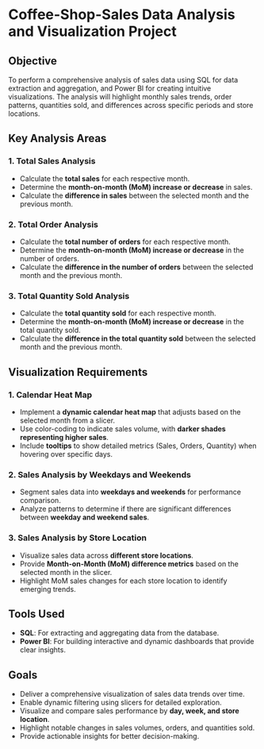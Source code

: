 
# **Coffee-Shop-Sales Data Analysis and Visualization Project**

## **Objective**
To perform a comprehensive analysis of sales data using SQL for data extraction and aggregation, and Power BI for creating intuitive visualizations. The analysis will highlight monthly sales trends, order patterns, quantities sold, and differences across specific periods and store locations.

## **Key Analysis Areas**

### 1. **Total Sales Analysis**
   - Calculate the **total sales** for each respective month.
   - Determine the **month-on-month (MoM) increase or decrease** in sales.
   - Calculate the **difference in sales** between the selected month and the previous month.

### 2. **Total Order Analysis**
   - Calculate the **total number of orders** for each respective month.
   - Determine the **month-on-month (MoM) increase or decrease** in the number of orders.
   - Calculate the **difference in the number of orders** between the selected month and the previous month.

### 3. **Total Quantity Sold Analysis**
   - Calculate the **total quantity sold** for each respective month.
   - Determine the **month-on-month (MoM) increase or decrease** in the total quantity sold.
   - Calculate the **difference in the total quantity sold** between the selected month and the previous month.

## **Visualization Requirements**

### 1. **Calendar Heat Map**
   - Implement a **dynamic calendar heat map** that adjusts based on the selected month from a slicer.
   - Use color-coding to indicate sales volume, with **darker shades representing higher sales**.
   - Include **tooltips** to show detailed metrics (Sales, Orders, Quantity) when hovering over specific days.

### 2. **Sales Analysis by Weekdays and Weekends**
   - Segment sales data into **weekdays and weekends** for performance comparison.
   - Analyze patterns to determine if there are significant differences between **weekday and weekend sales**.

### 3. **Sales Analysis by Store Location**
   - Visualize sales data across **different store locations**.
   - Provide **Month-on-Month (MoM) difference metrics** based on the selected month in the slicer.
   - Highlight MoM sales changes for each store location to identify emerging trends.

## **Tools Used**
- **SQL**: For extracting and aggregating data from the database.
- **Power BI**: For building interactive and dynamic dashboards that provide clear insights.

## **Goals**
- Deliver a comprehensive visualization of sales data trends over time.
- Enable dynamic filtering using slicers for detailed exploration.
- Visualize and compare sales performance by **day, week, and store location**.
- Highlight notable changes in sales volumes, orders, and quantities sold.
- Provide actionable insights for better decision-making.
